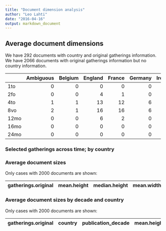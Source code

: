 ```yaml
---
title: "Document dimension analysis"
author: "Leo Lahti"
date: "2016-04-16"
output: markdown_document
---
```



## Average document dimensions 




We have 292 documents with country and original gatherings information. We have 2066 documents with original gatherings information but no country information.


|     | Ambiguous| Belgium| England| France| Germany| Ireland| Italy| Netherlands| Russia| Scotland| Spain| Switzerland| USA| NA| total|
|:----|---------:|-------:|-------:|------:|-------:|-------:|-----:|-----------:|------:|--------:|-----:|-----------:|---:|--:|-----:|
|1to  |         0|       0|       0|      0|       0|       1|     0|           0|      0|        0|     0|           0|   0|  0|     1|
|2fo  |         0|       0|       4|      1|       0|       0|     3|           0|      0|        0|     2|           0|   0|  4|    14|
|4to  |         1|       1|      13|     12|       6|       1|     3|           3|      0|        0|     0|           1|   0|  7|    48|
|8vo  |         2|       1|      16|     16|       6|       0|     3|           3|      1|        6|     3|           0|   3|  4|    64|
|12mo |         0|       0|       6|      2|       0|       1|     1|           0|      0|        2|     0|           0|   3|  2|    17|
|16mo |         0|       0|       0|      0|       0|       0|     0|           1|      0|        0|     0|           0|   0|  0|     1|
|24mo |         0|       0|       0|      0|       0|       0|     0|           1|      0|        0|     0|           0|   0|  0|     1|



### Selected gatherings across time; by country




### Average document sizes 

Only cases with 2000 documents are shown:


|gatherings.original |mean.height |median.height |mean.width |median.width |  n|
|:-------------------|:-----------|:-------------|:----------|:------------|--:|



### Average document sizes by decade and country

Only cases with 2000 documents are shown:


|gatherings.original |country | publication_decade|mean.height |median.height |mean.width |median.width |  n|
|:-------------------|:-------|------------------:|:-----------|:-------------|:----------|:------------|--:|

